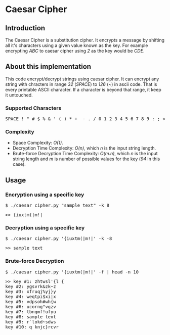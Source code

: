 # Caesar Cipher

## Introduction

The Caesar Cipher is a substitution cipher. It encrypts a message by shifting all it's characters using a given value known as the key. For example encrypting *ABC* to caesar cipher using *2* as the key would be *CDE*.

## About this implementation

This code encrypt/decrypt strings using caesar cipher. It can encrypt any string with chracters in range *32* (*SPACE*)
to *126* (*~*) in ascii code. That is every printable ASCII character. If a character is beyond that range, it keep it
untouched.

### Supported Characters

<pre>
SPACE ! " # $ % & ' ( ) * +  - . / 0 1 2 3 4 5 6 7 8 9 : ; < = > ? @ A B C D E F G H I J K L M N O P Q R S T U V W X Y Z [ \ ] ^ _ ` a b c d e f g h i j k l m n o p q r s t u v w x y z { | } ~
</pre>

### Complexity

+ Space Complexity: *O(1)*.
+ Decryption Time Complexity: *O(n)*, which *n* is the input string length. 
+ Brute-force Decryption Time Complexity: *O(m.n)*, which *n* is the input string length and *m* is number of possible values for the key (*94* in this case).

## Usage

### Encryption using a specific key

<pre>
$ ./caesar_cipher.py "sample text" -k 8
</pre>

<pre>
>> {iuxtm(|m!|
</pre>

### Decryption using a specific key

<pre>
$ ./caesar_cipher.py '{iuxtm(|m!|' -k -8
</pre>

<pre>
>> sample text
</pre>

### Brute-force Decryption

<pre>
$ ./caesar_cipher.py '{iuxtm(|m!|' -f | head -n 10
</pre>

<pre>
>> key #1: zhtwsl'{l {
key #2: ygsvrk&zk~z
key #3: xfruqj%yj}y
key #4: weqtpi$xi|x
key #5: vdpsoh#wh{w
key #6: ucorng"vgzv
key #7: tbnqmf!ufyu
key #8: sample text
key #9: r`lokd~sdws
key #10: q_knjc}rcvr
</pre>